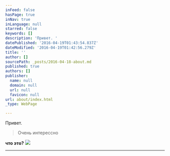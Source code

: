 ```yaml
---
inFeed: false
hasPage: true
inNav: true
inLanguage: null
starred: false
keywords: []
description: 'Привет. '
datePublished: '2016-04-19T01:43:54.837Z'
dateModified: '2016-04-19T01:42:56.279Z'
title: ''
author: []
sourcePath: _posts/2016-04-18-about.md
published: true
authors: []
publisher:
  name: null
  domain: null
  url: null
  favicon: null
url: about/index.html
_type: WebPage

---
```

Привет. 
> 
> Очень интерессно

**что это?**
![](https://the-grid-user-content.s3-us-west-2.amazonaws.com/9259c930-3e28-4cef-bd76-e23b1a06e5e9.jpg)

****